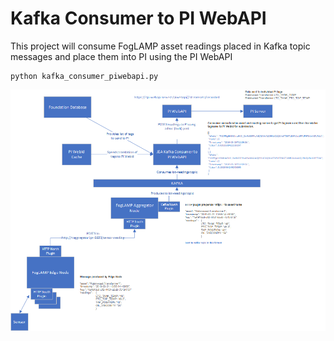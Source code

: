 # Kafka Consumer to PI WebAPI

This project will consume FogLAMP asset readings placed in Kafka topic messages and place them into PI using the PI WebAPI


```
python kafka_consumer_piwebapi.py
```

![](./docs/Kafka-Consumer_PI.png)